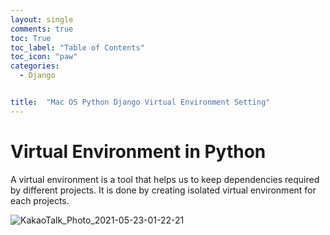 ```yaml
---
layout: single
comments: true
toc: True
toc_label: "Table of Contents"
toc_icon: "paw"
categories:
  - Django


title:  "Mac OS Python Django Virtual Environment Setting"
---
```


# Virtual Environment in Python   

A virtual environment is a tool that helps us to keep dependencies required by different projects. It is done by creating isolated virtual environment for each projects.   

![KakaoTalk_Photo_2021-05-23-01-22-21](https://user-images.githubusercontent.com/81342538/119233734-5bbaec80-bb65-11eb-83c9-80107f8ab8c9.jpeg)

